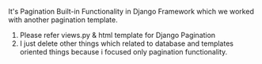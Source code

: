 It's Pagination Built-in Functionality in Django Framework which we worked with another pagination template.
1) Please refer views.py & html template for Django Pagination
2) I just delete other things which related to database and templates oriented things because i focused only pagination functionality.
